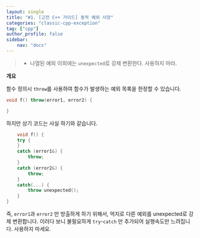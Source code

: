 ```yaml
---
layout: single
title: "#1. [고전 C++ 가이드] 동적 예외 사양"
categories: "classic-cpp-exception"
tag: ["cpp"]
author_profile: false
sidebar: 
    nav: "docs"
---
```


> * 나열된 예외 이외에는 `unexpected`로 강제 변환한다. 사용하지 마라.

**개요**

함수 정의시 `throw`를 사용하여 함수가 발생하는 예외 목록을 한정할 수 있습니다.

```cpp
void f() throw(error1, error2) {

}
```

하지만 상기 코드는 사실 하기와 같습니다.

```cpp
    void f() {
    try {
    } 
    catch (error1&) {
        throw; 
    }
    catch (error2&) {
        throw; 
    }
    catch(...) {
        throw unexpected(); 
    }
}
```

즉, `error1`과 `error2` 만 방출하게 하기 위해서, 억지로 다른 예외를 unexpected로 강제 변환합니다. 이러다 보니 불필요하게 `try`-`catch` 만 추가되어 실행속도만 느려집니다. 사용하지 마세요.
